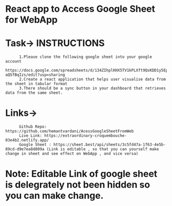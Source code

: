 # React app to Access Google Sheet for WebApp

# Task-> INSTRUCTIONS

          1.Please clone the following google sheet into your google account
          https://docs.google.com/spreadsheets/d/134ZIhplKHX5TV1kPLXft9QsKDD1y5Epmm-aQ5fBqIzs/edit?usp=sharing
          2.Create a react application that helps user visualise data from the sheet in tabular format
          3.There should be a sync button in your dashboard that retrieves data from the same sheet.
          

# Links->
          Github Repo: https://github.com/hemantvardani/AcessGoogleSheetFromWeb
          Live Link: https://extraordinary-croquembouche-03e4b2.netlify.app/
          Google Sheet : https://sheet.best/api/sheets/3c5fd47a-1f63-4e5b-89cd-d9e7ea8d809a (Link is editable , so that you can yourself make change in sheet and see effect on WebApp , and vice versa)


# Note:   Editable Link of google sheet is delegrately not been hidden so you can make change.

